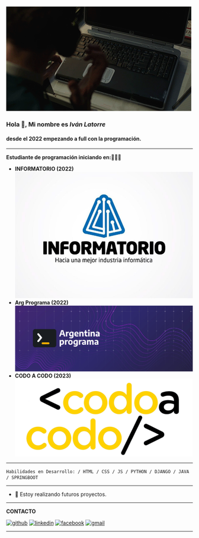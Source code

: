 
![GIF](/img/giphy.gif)
### Hola 👋, Mi nombre es ***Iván Latorre***
#### desde el 2022 empezando a full con la programación.
***
**Estudiante de programación iniciando en:**:muscle::muscle::muscle:

- **INFORMATORIO (2022)**
    ![INFORMATORIO](/img/info.jpg "INFORMATORIO")
- **Arg Programa (2022)**
    ![Arg Programa](/img/banner-ok-argentina-programa.jpg "ARG PROGRAMA 4.0")
- **CODO A CODO (2023)**
    ![Codo A Codo](/img/logo-CAC-2.webp "CODO A CODO")
***    
~~~
Habilidades en Desarrollo: / HTML / CSS / JS / PYTHON / DJANGO / JAVA / SPRINGBOOT 
~~~
***
- 🔭 Estoy realizando futuros proyectos. 
***
**CONTACTO**

[<img src='https://cdn.jsdelivr.net/npm/simple-icons@3.0.1/icons/github.svg' alt='github' height='40'>](https://github.com/https://github.com/ivanlatorre)  [<img src='https://cdn.jsdelivr.net/npm/simple-icons@3.0.1/icons/linkedin.svg' alt='linkedin' height='40'>](https://www.linkedin.com/in/https://www.linkedin.com/in/ivan-latorre-abb007158//)  [<img src='https://cdn.jsdelivr.net/npm/simple-icons@3.0.1/icons/facebook.svg' alt='facebook' height='40'>](https://www.facebook.com/https://www.facebook.com/ivan.latorre.79)  [<img src='https://cdn.jsdelivr.net/npm/simple-icons@3.0.1/icons/gmail.svg' alt='gmail' height='40'>](ivanlatorre720@gmail.com)  

***